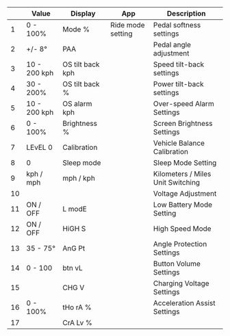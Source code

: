 |  | Value | Display | App | Description |
| --- | --- | --- | --- | --- |
|  1 | 0 - 100% | Mode % | Ride mode setting | Pedal softness settings |
|  2 | +/- 8° | PAA |  | Pedal angle adjustment |
|  3 | 10 - 200 kph | OS tilt back kph |  | Speed tilt-back settings |
|  4 | 30 - 200% | OS tilt back % |  | Power tilt-back settings |
|  5 | 10 - 200 kph | OS alarm kph |  | Over-speed Alarm Settings |
|  6 | 0 - 100% | Brightness % |  | Screen Brightness Settings |
|  7 | LEvEL 0 | Calibration |  | Vehicle Balance Calibration |
|  8 | 0 | Sleep mode |  | Sleep Mode Setting |
|  9 | kph / mph | mph / kph |  | Kilometers / Miles Unit Switching |
| 10 |  |  |  | Voltage Adjustment |
| 11 | ON / OFF | L modE |  | Low Battery Mode Setting |
| 12 | ON / OFF | HiGH S |  | High Speed Mode |
| 13 | 35 - 75° | AnG Pt |  | Angle Protection Settings |
| 14 | 0 - 100 | btn vL |  | Button Volume Settings |
| 15 |  | CHG V |  | Charging Voltage Settings |
| 16 | 0 - 100% | tHo rA % |  | Acceleration Assist Settings |
| 17 |  | CrA Lv % |  |  |
